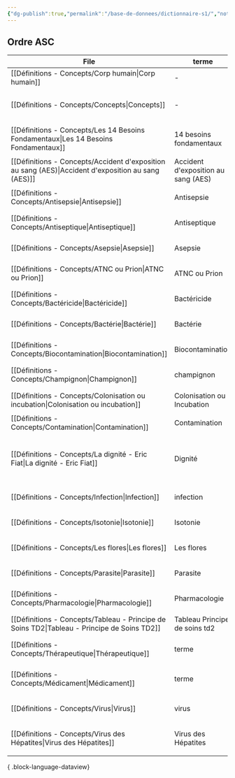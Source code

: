 ```yaml
---
{"dg-publish":true,"permalink":"/base-de-donnees/dictionnaire-s1/","noteIcon":""}
---
```



## Ordre ASC
| File                                                                                                   | terme                               | domaine   | tags                                                                      | date               |
| ------------------------------------------------------------------------------------------------------ | ----------------------------------- | --------- | ------------------------------------------------------------------------- | ------------------ |
| [[Définitions - Concepts/Corp humain\|Corp humain]]                                                 | \-                                  | UE        | \-                                                                        | September 07, 2024 |
| [[Définitions - Concepts/Concepts\|Concepts]]                                                       | \-                                  | UE41      | <ul><li>#mindmaps</li><li>#concept</li></ul>                              | September 12, 2024 |
| [[Définitions - Concepts/Les 14 Besoins Fondamentaux\|Les 14 Besoins Fondamentaux]]                 | 14 besoins fondamentaux             | UE31      | <ul><li>définition</li><li>cours</li></ul>                                | September 20, 2024 |
| [[Définitions - Concepts/Accident d'exposition au sang (AES)\|Accident d'exposition au sang (AES)]] | Accident d'exposition au sang (AES) | UE41      | <ul><li>définition</li></ul>                                              | September 17, 2024 |
| [[Définitions - Concepts/Antisepsie\|Antisepsie]]                                                   | Antisepsie                          | UE        | <ul><li>définition</li></ul>                                              | September 17, 2024 |
| [[Définitions - Concepts/Antiseptique\|Antiseptique]]                                               | Antiseptique                        | UE41      | <ul><li>définition</li></ul>                                              | September 17, 2024 |
| [[Définitions - Concepts/Asepsie\|Asepsie]]                                                         | Asepsie                             | UE41      | <ul><li>définition</li></ul>                                              | September 17, 2024 |
| [[Définitions - Concepts/ATNC ou Prion\|ATNC ou Prion]]                                             | ATNC ou Prion                       | UE210     | <ul><li>définition</li></ul>                                              | September 09, 2024 |
| [[Définitions - Concepts/Bactéricide\|Bactéricide]]                                                 | Bactéricide                         | UE        | <ul><li>définition</li></ul>                                              | September 17, 2024 |
| [[Définitions - Concepts/Bactérie\|Bactérie]]                                                       | Bactérie                            | UE210     | <ul><li>définition</li></ul>                                              | September 09, 2024 |
| [[Définitions - Concepts/Biocontamination\|Biocontamination]]                                       | Biocontamination                    | UE41      | <ul><li>définition</li></ul>                                              | September 17, 2024 |
| [[Définitions - Concepts/Champignon\|Champignon]]                                                   | champignon                          | UE210     | <ul><li>définition</li></ul>                                              | September 09, 2024 |
| [[Définitions - Concepts/Colonisation ou incubation\|Colonisation ou incubation]]                   | Colonisation ou Incubation          | UE210     | <ul><li>définition</li></ul>                                              | September 09, 2024 |
| [[Définitions - Concepts/Contamination\|Contamination]]                                             | Contamination                       | UE210     | définition                                                                | September 09, 2024 |
| [[Définitions - Concepts/La dignité - Eric Fiat\|La dignité - Eric Fiat]]                           | Dignité                             | UE211     | <ul><li>#philosophie</li><li>#concept</li><li>UE13</li><li>#GPT</li></ul> | September 07, 2024 |
| [[Définitions - Concepts/Infection\|Infection]]                                                     | infection                           | UE210     | <ul><li>définition</li></ul>                                              | September 09, 2024 |
| [[Définitions - Concepts/Isotonie\|Isotonie]]                                                       | Isotonie                            | UE22 UE21 | <ul><li>définition</li></ul>                                              | September 24, 2024 |
| [[Définitions - Concepts/Les flores\|Les flores]]                                                   | Les flores                          | UE210     | <ul><li>définition</li></ul>                                              | September 09, 2024 |
| [[Définitions - Concepts/Parasite\|Parasite]]                                                       | Parasite                            | UE210     | <ul><li>définition</li></ul>                                              | September 09, 2024 |
| [[Définitions - Concepts/Pharmacologie\|Pharmacologie]]                                             | Pharmacologie                       | UE211     | <ul><li>définition</li></ul>                                              | September 07, 2024 |
| [[Définitions - Concepts/Tableau - Principe de Soins TD2\|Tableau - Principe de Soins TD2]]         | Tableau Principe de soins td2       | UE41      | <ul><li>définition</li></ul>                                              | September 23, 2024 |
| [[Définitions - Concepts/Thérapeutique\|Thérapeutique]]                                             | terme                               | UE211     | <ul><li>#définition</li></ul>                                             | September 07, 2024 |
| [[Définitions - Concepts/Médicament\|Médicament]]                                                   | terme                               | UE211     | <ul><li>#définition</li><li>#multi</li></ul>                              | September 07, 2024 |
| [[Définitions - Concepts/Virus\|Virus]]                                                             | virus                               | UE210     | <ul><li>définition</li></ul>                                              | September 09, 2024 |
| [[Définitions - Concepts/Virus des Hépatites\|Virus des Hépatites]]                                 | Virus des Hépatites                 | UE210     | <ul><li>définition</li><li>#maladie</li></ul>                             | September 07, 2024 |

{ .block-language-dataview}

